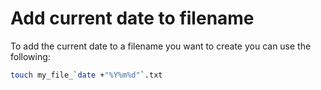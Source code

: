# Add current date to filename

To add the current date to a filename you want to create you can use the following:

```bash
touch my_file_`date +"%Y%m%d"`.txt
```
